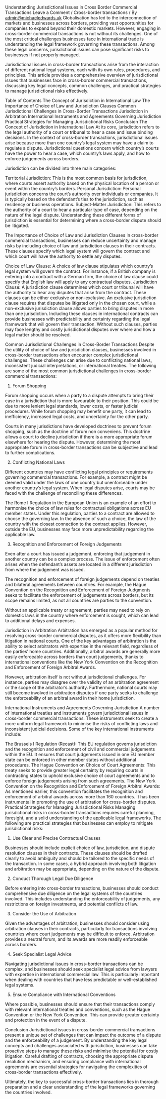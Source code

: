 Understanding Jurisdictional Issues in Cross Border Commercial Transactions
Leave a Comment / Cross-border transactions / By admin@michaeledwards.uk
Globalisation has led to the interconnection of markets and businesses across borders, providing vast opportunities for companies to expand beyond their domestic markets. However, engaging in cross-border commercial transactions is not without its challenges. One of the most critical challenges businesses face in international trade is understanding the legal framework governing these transactions. Among these legal concerns, jurisdictional issues can pose significant risks to businesses if not properly managed.

Jurisdictional issues in cross-border transactions arise from the interaction of different national legal systems, each with its own rules, procedures, and principles. This article provides a comprehensive overview of jurisdictional issues that businesses face in cross-border commercial transactions, discussing key legal concepts, common challenges, and practical strategies to manage jurisdictional risks effectively.

Table of Contents
The Concept of Jurisdiction in International Law
The Importance of Choice of Law and Jurisdiction Clauses
Common Jurisdictional Challenges in Cross-Border Transactions
Jurisdiction in Arbitration
International Instruments and Agreements Governing Jurisdiction
Practical Strategies for Managing Jurisdictional Risks
Conclusion
The Concept of Jurisdiction in International Law
At its core, jurisdiction refers to the legal authority of a court or tribunal to hear a case and issue binding decisions. In the context of cross-border transactions, jurisdictional issues arise because more than one country’s legal system may have a claim to regulate a dispute. Jurisdictional questions concern which country’s courts have the power to hear a case, which country’s laws apply, and how to enforce judgements across borders.

Jurisdiction can be divided into three main categories:

Territorial Jurisdiction: This is the most common basis for jurisdiction, where courts assert authority based on the physical location of a person or event within the country’s borders.
Personal Jurisdiction: Personal jurisdiction concerns the court’s authority over individuals or companies. It is typically based on the defendant’s ties to the jurisdiction, such as residency or business operations.
Subject-Matter Jurisdiction: This refers to the authority of a court to hear a particular type of case, depending on the nature of the legal dispute.
Understanding these different forms of jurisdiction is essential for determining where a cross-border dispute should be litigated.

The Importance of Choice of Law and Jurisdiction Clauses
In cross-border commercial transactions, businesses can reduce uncertainty and manage risks by including choice of law and jurisdiction clauses in their contracts. These clauses specify which legal system will govern the contract and which court will have the authority to settle any disputes.

Choice of Law Clause: A choice of law clause stipulates which country’s legal system will govern the contract. For instance, if a British company is entering into a contract with a German firm, the choice of law clause could specify that English law will apply to any contractual disputes.
Jurisdiction Clause: A jurisdiction clause determines which court or tribunal will have the authority to hear any disputes that arise from the contract. These clauses can be either exclusive or non-exclusive. An exclusive jurisdiction clause requires that disputes be litigated only in the chosen court, while a non-exclusive jurisdiction clause allows parties to bring disputes in more than one jurisdiction.
Including these clauses in international contracts can provide businesses with predictability and certainty regarding the legal framework that will govern their transaction. Without such clauses, parties may face lengthy and costly jurisdictional disputes over where and how a legal matter should be resolved.

Common Jurisdictional Challenges in Cross-Border Transactions
Despite the utility of choice of law and jurisdiction clauses, businesses involved in cross-border transactions often encounter complex jurisdictional challenges. These challenges can arise due to conflicting national laws, inconsistent judicial interpretations, or international treaties. The following are some of the most common jurisdictional challenges in cross-border commercial transactions:

1. Forum Shopping

Forum shopping occurs when a party to a dispute attempts to bring their case in a jurisdiction that is more favourable to their position. This could be due to more lenient legal standards, lower costs, or faster judicial procedures. While forum shopping may benefit one party, it can lead to inefficiency, increased legal costs, and uncertainty for the other party.

Courts in many jurisdictions have developed doctrines to prevent forum shopping, such as the doctrine of forum non conveniens. This doctrine allows a court to decline jurisdiction if there is a more appropriate forum elsewhere for hearing the dispute. However, determining the most appropriate forum in cross-border transactions can be subjective and lead to further complications.

2. Conflicting National Laws

Different countries may have conflicting legal principles or requirements governing commercial transactions. For example, a contract might be deemed valid under the laws of one country but unenforceable under another country’s legal system. When legal disputes arise, courts may be faced with the challenge of reconciling these differences.

The Rome I Regulation in the European Union is an example of an effort to harmonise the choice of law rules for contractual obligations across EU member states. Under this regulation, parties to a contract are allowed to choose the governing law. In the absence of such a choice, the law of the country with the closest connection to the contract applies. However, outside the EU, businesses may face more unpredictability regarding the applicable law.

3. Recognition and Enforcement of Foreign Judgements

Even after a court has issued a judgement, enforcing that judgement in another country can be a complex process. The issue of enforcement often arises when the defendant’s assets are located in a different jurisdiction from where the judgement was issued.

The recognition and enforcement of foreign judgements depend on treaties and bilateral agreements between countries. For example, the Hague Convention on the Recognition and Enforcement of Foreign Judgments seeks to facilitate the enforcement of judgements across borders, but its scope remains limited, as not all countries are parties to the convention.

Without an applicable treaty or agreement, parties may need to rely on domestic laws in the country where enforcement is sought, which can lead to additional delays and expenses.

Jurisdiction in Arbitration
Arbitration has emerged as a popular method for resolving cross-border commercial disputes, as it offers more flexibility than litigation in national courts. One of the key advantages of arbitration is the ability to select arbitrators with expertise in the relevant field, regardless of the parties’ home countries. Additionally, arbitral awards are generally more easily enforceable across borders than court judgements, thanks to international conventions like the New York Convention on the Recognition and Enforcement of Foreign Arbitral Awards.

However, arbitration itself is not without jurisdictional challenges. For instance, parties may disagree over the validity of an arbitration agreement or the scope of the arbitrator’s authority. Furthermore, national courts may still become involved in arbitration disputes if one party seeks to challenge the enforceability of an arbitral award in their home jurisdiction.

International Instruments and Agreements Governing Jurisdiction
A number of international treaties and instruments govern jurisdictional issues in cross-border commercial transactions. These instruments seek to create a more uniform legal framework to minimise the risks of conflicting laws and inconsistent judicial decisions. Some of the key international instruments include:

The Brussels I Regulation (Recast): This EU regulation governs jurisdiction and the recognition and enforcement of civil and commercial judgements within the EU. It ensures that court judgements issued in one EU member state can be enforced in other member states without additional procedures.
The Hague Convention on Choice of Court Agreements: This treaty seeks to provide greater legal certainty by requiring courts in contracting states to uphold exclusive choice of court agreements and to enforce foreign judgements arising from such agreements.
The New York Convention on the Recognition and Enforcement of Foreign Arbitral Awards: As mentioned earlier, this convention facilitates the recognition and enforcement of arbitral awards across more than 160 countries. It has been instrumental in promoting the use of arbitration for cross-border disputes.
Practical Strategies for Managing Jurisdictional Risks
Managing jurisdictional risks in cross-border transactions requires careful planning, foresight, and a solid understanding of the applicable legal frameworks. The following are practical strategies that businesses can employ to mitigate jurisdictional risks:

1. Use Clear and Precise Contractual Clauses

Businesses should include explicit choice of law, jurisdiction, and dispute resolution clauses in their contracts. These clauses should be drafted clearly to avoid ambiguity and should be tailored to the specific needs of the transaction. In some cases, a hybrid approach involving both litigation and arbitration may be appropriate, depending on the nature of the dispute.

2. Conduct Thorough Legal Due Diligence

Before entering into cross-border transactions, businesses should conduct comprehensive due diligence on the legal systems of the countries involved. This includes understanding the enforceability of judgements, any restrictions on foreign investments, and potential conflicts of law.

3. Consider the Use of Arbitration

Given the advantages of arbitration, businesses should consider using arbitration clauses in their contracts, particularly for transactions involving countries where court judgements may be difficult to enforce. Arbitration provides a neutral forum, and its awards are more readily enforceable across borders.

4. Seek Specialist Legal Advice

Navigating jurisdictional issues in cross-border transactions can be complex, and businesses should seek specialist legal advice from lawyers with expertise in international commercial law. This is particularly important when dealing with countries that have less predictable or well-established legal systems.

5. Ensure Compliance with International Conventions

Where possible, businesses should ensure that their transactions comply with relevant international treaties and conventions, such as the Hague Convention or the New York Convention. This can provide greater certainty and protection in the event of a dispute.

Conclusion
Jurisdictional issues in cross-border commercial transactions present a unique set of challenges that can impact the outcome of a dispute and the enforceability of a judgement. By understanding the key legal concepts and challenges associated with jurisdiction, businesses can take proactive steps to manage these risks and minimise the potential for costly litigation. Careful drafting of contracts, choosing the appropriate dispute resolution mechanism, and ensuring compliance with international agreements are essential strategies for navigating the complexities of cross-border transactions effectively.

Ultimately, the key to successful cross-border transactions lies in thorough preparation and a clear understanding of the legal frameworks governing the countries involved.